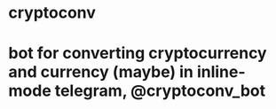 # cryptoconv
# bot for converting cryptocurrency and currency (maybe) in inline-mode telegram, @cryptoconv_bot
